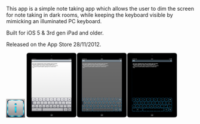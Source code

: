 <p>This app is a simple note taking app which allows the user to dim the screen for note taking in dark rooms, while keeping the keyboard visible by mimicking an illuminated PC keyboard. 
<p>Built for iOS 5 & 3rd gen iPad and older.
<p>Released on the App Store 28/11/2012.
<p><img src="/images/iconRebuildHiRes.png" width=10%> <img src="/images/screenshot01.png" width=80%>
